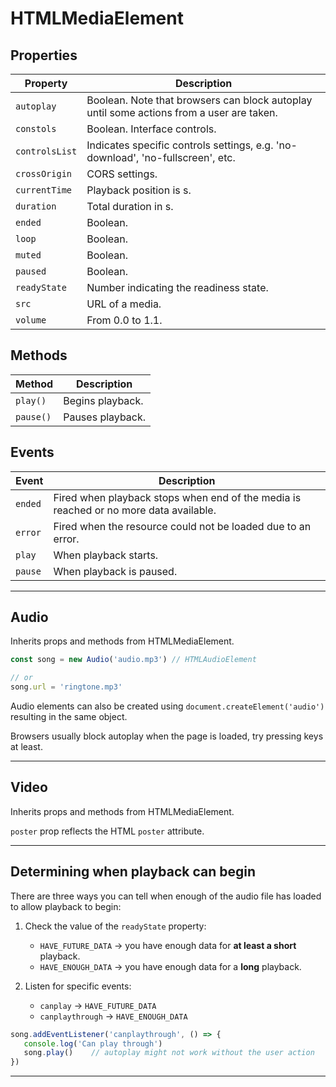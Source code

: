 # HTMLMediaElement

## Properties

Property|Description
-|-
`autoplay`|Boolean. Note that browsers can block autoplay until some actions from a user are taken.
`constols`|Boolean. Interface controls.
`controlsList`|Indicates specific controls settings, e.g. 'no-download', 'no-fullscreen', etc.
`crossOrigin`|CORS settings.
`currentTime`|Playback position is s.
`duration`|Total duration in s.
`ended`|Boolean.
`loop`|Boolean.
`muted`|Boolean.
`paused`|Boolean.
`readyState`|Number indicating the readiness state.
`src`|URL of a media.
`volume`|From 0.0 to 1.1.

## Methods

Method|Description
-|-
`play()`|Begins playback.
`pause()`|Pauses playback.

## Events

Event|Description
-|-
`ended`|Fired when playback stops when end of the media is reached or no more data available.
`error`|Fired when the resource could not be loaded due to an error.
`play`|When playback starts.
`pause`|When playback is paused.
***


## Audio

Inherits props and methods from HTMLMediaElement. 

```javascript
const song = new Audio('audio.mp3')	// HTMLAudioElement

// or
song.url = 'ringtone.mp3'
```

Audio elements can also be created using `document.createElement('audio')` resulting in the same object.

Browsers usually block autoplay when the page is loaded, try pressing keys at least.
***


## Video

Inherits props and methods from HTMLMediaElement.

`poster` prop reflects the HTML `poster` attribute.
***


## Determining when playback can begin

There are three ways you can tell when enough of the audio file has loaded to allow playback to begin:

1. Check the value of the `readyState` property:
   - `HAVE_FUTURE_DATA` -> you have enough data for **at least a short** playback.
   - `HAVE_ENOUGH_DATA` -> you have enough data for a **long** playback.

2. Listen for specific events:
   -  `canplay` -> `HAVE_FUTURE_DATA`
   -  `canplaythrough` -> `HAVE_ENOUGH_DATA`

```javascript
song.addEventListener('canplaythrough', () => {
   console.log('Can play through')
   song.play()    // autoplay might not work without the user action
})
```
***

